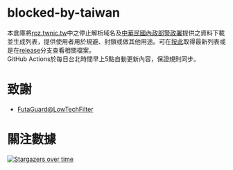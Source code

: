 # blocked-by-taiwan
本倉庫將[rpz.twnic.tw](https://rpz.twnic.tw/e.html)中之停止解析域名及[中華民國內政部警政署](https://data.gov.tw/dataset/160055)提供之資料下載並生成列表，提供使用者用於規避、封鎖或做其他用途。可在[按此](https://raw.githubusercontent.com/rootmelo92118/blocked-by-taiwan/release/blockedbytaiwan.txt)取得最新列表或是在[release](https://github.com/rootmelo92118/blocked-by-taiwan/tree/release)分支查看相關檔案。
<br>GitHub Actions於每日台北時間早上5點自動更新內容，保證規則同步。

# 致謝
- [FutaGuard@LowTechFilter](https://github.com/FutaGuard/LowTechFilter)
# 關注數據
[![Stargazers over time](https://starchart.cc/rootmelo92118/blocked-by-taiwan.svg)](https://starchart.cc/rootmelo92118/blocked-by-taiwanblocked-by-taiwan)
